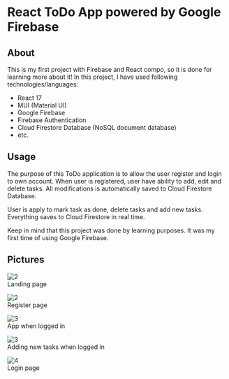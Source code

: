 # React ToDo App powered by Google Firebase


## About
This is my first project with Firebase and React compo, so it is done for learning more about it! In this project, I have used following technologies/languages: 
- React 17
- MUI (Material UI) 
- Google Firebase 
- Firebase Authentication
- Cloud Firestore Database (NoSQL document database)
- etc.

## Usage
The purpose of this ToDo application is to allow the user register and login to own account.
When user is registered, user have ability to add, edit and delete tasks. All modifications is automatically saved to Cloud Firestore Database. 

User is apply to mark task as done, delete tasks and add new tasks. Everything saves to Cloud Firestore in real time. 

Keep in mind that this project was done by learning purposes. It was my first time of using Google Firebase.

## Pictures
<img src="https://ibb.co/J2spBt8" alt="2" border="0"><br>
Landing page

<img src="https://ibb.co/X2XZvXJ" alt="2" border="0"><br>
Register page

<img src="https://ibb.co/Sn0fq9X" alt="3" border="0"><br>
App when logged in

<img src="https://ibb.co/Q90j6C1" alt="3" border="0"><br>
Adding new tasks when logged in

<img src="https://ibb.co/7VdLzHp" alt="4" border="0"><br>
Login page
